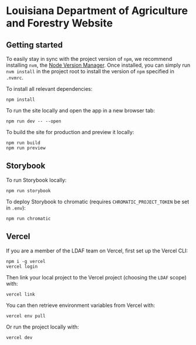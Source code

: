# Louisiana Department of Agriculture and Forestry Website

## Getting started

To easily stay in sync with the project version of `npm`, we recommend installing `nvm`, the [Node Version Manager](https://github.com/nvm-sh/nvm). Once installed, you can simply run `nvm install` in the project root to install the version of `npm` specified in `.nvmrc`.

To install all relevant dependencies:

```
npm install
```

To run the site locally and open the app in a new browser tab:

```
npm run dev -- --open
```

To build the site for production and preview it locally:

```
npm run build
npm run preview
```

## Storybook

To run Storybook locally:

```
npm run storybook
```

To deploy Storybook to chromatic (requires `CHROMATIC_PROJECT_TOKEN` be set in `.env`):

```
npm run chromatic
```

## Vercel

If you are a member of the LDAF team on Vercel, first set up the Vercel CLI:

```
npm i -g vercel
vercel login
```

Then link your local project to the Vercel project (choosing the `LDAF` scope) with:

```
vercel link
```

You can then retrieve environment variables from Vercel with:

```
vercel env pull
```

Or run the project locally with:

```
vercel dev
```
